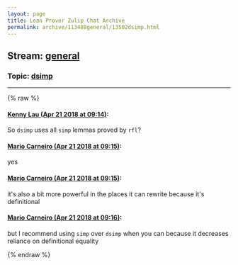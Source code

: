 ```yaml
---
layout: page
title: Lean Prover Zulip Chat Archive 
permalink: archive/113488general/13502dsimp.html
---
```


## Stream: [general](index.html)
### Topic: [dsimp](13502dsimp.html)

---


{% raw %}
#### [ Kenny Lau (Apr 21 2018 at 09:14)](https://leanprover.zulipchat.com/#narrow/stream/113488-general/topic/dsimp/near/125484696):
<p>So <code>dsimp</code> uses all <code>simp</code> lemmas proved by <code>rfl</code>?</p>

#### [ Mario Carneiro (Apr 21 2018 at 09:15)](https://leanprover.zulipchat.com/#narrow/stream/113488-general/topic/dsimp/near/125484712):
<p>yes</p>

#### [ Mario Carneiro (Apr 21 2018 at 09:15)](https://leanprover.zulipchat.com/#narrow/stream/113488-general/topic/dsimp/near/125484714):
<p>it's also a bit more powerful in the places it can rewrite because it's definitional</p>

#### [ Mario Carneiro (Apr 21 2018 at 09:16)](https://leanprover.zulipchat.com/#narrow/stream/113488-general/topic/dsimp/near/125484757):
<p>but I recommend using <code>simp</code> over <code>dsimp</code> when you can because it decreases reliance on definitional equality</p>


{% endraw %}
